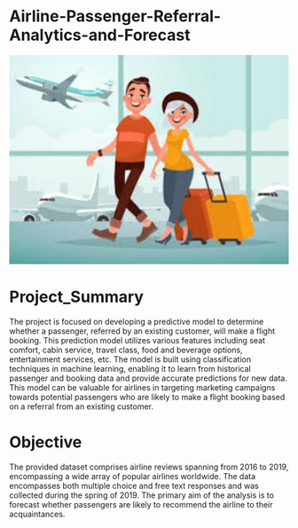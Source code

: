 # Airline-Passenger-Referral-Analytics-and-Forecast

![Airline Passenger](P1.jpeg)

# Project_Summary
The project is focused on developing a predictive model to determine whether a passenger, referred by an existing customer, will make a flight booking. This prediction model utilizes various features including seat comfort, cabin service, travel class, food and beverage options, entertainment services, etc. The model is built using classification techniques in machine learning, enabling it to learn from historical passenger and booking data and provide accurate predictions for new data. This model can be valuable for airlines in targeting marketing campaigns towards potential passengers who are likely to make a flight booking based on a referral from an existing customer.


# Objective

The provided dataset comprises airline reviews spanning from 2016 to 2019, encompassing a wide array of popular airlines worldwide. The data encompasses both multiple choice and free text responses and was collected during the spring of 2019. The primary aim of the analysis is to forecast whether passengers are likely to recommend the airline to their acquaintances.
